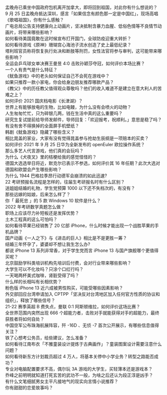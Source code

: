 孟晚舟已乘坐中国政府包机离开加拿大，即将回到祖国，对此你有什么想说的？  
9 月 25 日孟晚舟抵达深圳，感言「如果信念有颜色那一定是中国红」，现场高唱《歌唱祖国》，你有什么感触？  
广电总局公告支持健康向上动画片，坚决抵制含暴力血腥、低俗色情等不良情节动画片，将带来哪些影响？  
如何看待美国竟敢在这时候宣布打开国门，全球防疫迎重大转折？  
如何看待游戏《原神》珊瑚宫心海池子流水创造了史上最低纪录？  
塔利班官员称将恢复执行处决和断肢等刑罚，女性法官将参与审判，这可能带来哪些影响？  
全运会乒乓球女单决赛王曼昱 4:0 击败孙颖莎夺冠，如何评价本场比赛？  
一个人有贵气是什么特征？  
《鱿鱼游戏》中的老头如何保证自己不会死在游戏中？  
如果只推荐一款小家电，你会给身边朋友推荐哪款产品？  
《教父》中的历任教父值得观众尊敬吗？他们的收入难道不是建立在意大利人的苦难之上？  
如何评价 2021 国庆档电影《长津湖》？  
世界上有能够放电的生物，比如电鳗，为什么没有会喷火的动物？  
人生匆匆忙忙，只为碎银几两，钱在生活中真的这么重要吗？  
研究生复试提前给导师发邮件，导师回复：「欢迎报考，祝顺利。」意思是稳了吗？  
有没有舍不得换掉的全面屏手机壁纸？  
韩剧《鱿鱼游戏》隐藏了哪些含义？  
相比晁盖的家业，大家有没有觉得晁盖参与抢劫生辰纲是一项赔本的买卖？  
如何评价 2021 年 9 月 25 日华为全新发布的 openEuler 欧拉操作系统？  
那么多艺人代言游戏，他们真的会玩吗？  
为什么《犬夜叉》里的桔梗给我的感觉怪怪的？  
德国大选选举日将近，默克尔已表示不参选，如何评价其 16 年任期？此次大选对德国和欧盟会产生哪些影响？  
为什么 1944 巴格拉季昂行动德军会崩溃的如此迅速?  
22 考研预报名流程是怎样的，往届生考研报名时有什么区别？  
送姐姐结婚的礼物，学生党预算 1000 以下还不失档次的，有没有？  
那些远嫁的姑娘，后来怎么样了？  
你「 最死忠 」的 5 款 Windows 10 软件是什么？  
2022 年考研数学真题怎么做？  
职场上应该尽力补短板还是发挥优势？  
土木工程真的这么可怕吗？  
如何看待苹果已经销售了 20 亿部 iPhone，什么时候才能出现一个战胜苹果的手机品牌？  
国产动画《一人之下》与《进击的巨人》相比是不是更胜一筹？  
结婚三年怀孕了，婆婆却不想让我生怎么办?  
都说 iPhone 13 系列非常香，对于学生党而言 iPhone 13 与国产旗舰哪个更值得买呢？  
北京鼓励学科类培训机构先培训后付费，会对行业带来哪些影响？  
大学生可以不化妆吗？只涂个口红行吗？  
一天喝两杯美式咖啡，肾脏受得了吗？  
什么样的长相叫有长相优势？  
粉色版 iPhone 13 近六成被男性购买，可能受哪些因素影响？  
外交部回应台湾申请加入 CPTPP「坚决反对台湾地区加入任何官方性质的协议和组织」，释放了哪些信号？  
21-22 赛季英超 B 费失点，曼联 0:1 阿斯顿维拉，如何评价这场比赛？  
全世界范围内突然出现 666 个超能力者，击败对手就能获得对手的超能力，最终获胜者将如何自处？  
中国空军公布珠海航展阵容，歼 -16D 、无侦 -7 首次公开展示，有哪些信息值得关注？  
铁了心想考公务员，给些建议，怎么准备？  
如何看待江南布衣「不雅童装设计提炼于古典画作」？童装图案设计需要注意什么问题？  
如何看待新东方计划裁员超过 4 万人，将基本关停中小学业务？转型之路能否成功？  
专业对电脑配置要求不高，偶尔玩 3A 游戏的大学生，买轻薄本还是游戏本？  
乔峰之前明明就知道打死玄苦的武功不一般，为啥之后还认为段正淳是凶手？  
有什么文笔细腻男女主平凡接地气的现实向言情小说推荐？  
你有甜甜的恋爱故事吗？  
